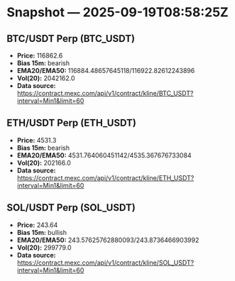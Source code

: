 # Snapshot — 2025-09-19T08:58:25Z

## BTC/USDT Perp (BTC_USDT)
- **Price:** 116862.6
- **Bias 15m:** bearish
- **EMA20/EMA50:** 116884.48657645118/116922.82612243896
- **Vol(20):** 2042162.0
- **Data source:** https://contract.mexc.com/api/v1/contract/kline/BTC_USDT?interval=Min1&limit=60

## ETH/USDT Perp (ETH_USDT)
- **Price:** 4531.3
- **Bias 15m:** bearish
- **EMA20/EMA50:** 4531.764060451142/4535.367676733084
- **Vol(20):** 202166.0
- **Data source:** https://contract.mexc.com/api/v1/contract/kline/ETH_USDT?interval=Min1&limit=60

## SOL/USDT Perp (SOL_USDT)
- **Price:** 243.64
- **Bias 15m:** bullish
- **EMA20/EMA50:** 243.57625762880093/243.8736466903992
- **Vol(20):** 299779.0
- **Data source:** https://contract.mexc.com/api/v1/contract/kline/SOL_USDT?interval=Min1&limit=60
